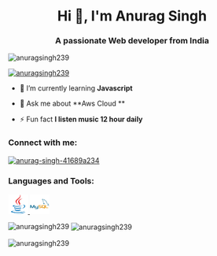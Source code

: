 <h1 align="center">Hi 👋, I'm Anurag Singh</h1>
<h3 align="center">A passionate Web developer from India</h3>

<p align="left"> <img src="https://komarev.com/ghpvc/?username=anuragsingh239&label=Profile%20views&color=0e75b6&style=flat" alt="anuragsingh239" /> </p>

<p align="left"> <a href="https://github.com/ryo-ma/github-profile-trophy"><img src="https://github-profile-trophy.vercel.app/?username=anuragsingh239" alt="anuragsingh239" /></a> </p>

- 🌱 I’m currently learning **Javascript**

- 💬 Ask me about **Aws Cloud **

- ⚡ Fun fact **I listen music 12 hour daily**

<h3 align="left">Connect with me:</h3>
<p align="left">
<a href="https://linkedin.com/in/anurag-singh-41689a234" target="blank"><img align="center" src="https://raw.githubusercontent.com/rahuldkjain/github-profile-readme-generator/master/src/images/icons/Social/linked-in-alt.svg" alt="anurag-singh-41689a234" height="30" width="40" /></a>

</p>

<h3 align="left">Languages and Tools:</h3>
<p align="left"> <a href="https://www.java.com" target="_blank" rel="noreferrer"> <img src="https://raw.githubusercontent.com/devicons/devicon/master/icons/java/java-original.svg" alt="java" width="40" height="40"/> </a> <a href="https://www.mysql.com/" target="_blank" rel="noreferrer"> <img src="https://raw.githubusercontent.com/devicons/devicon/master/icons/mysql/mysql-original-wordmark.svg" alt="mysql" width="40" height="40"/> </a> </p>

<p><img align="left" src="https://github-readme-stats.vercel.app/api/top-langs?username=anuragsingh239&show_icons=true&locale=en&layout=compact" alt="anuragsingh239" /></p>

<p>&nbsp;<img align="center" src="https://github-readme-stats.vercel.app/api?username=anuragsingh239&show_icons=true&locale=en" alt="anuragsingh239" /></p>

<p><img align="center" src="https://github-readme-streak-stats.herokuapp.com/?user=anuragsingh239&" alt="anuragsingh239" /></p>
